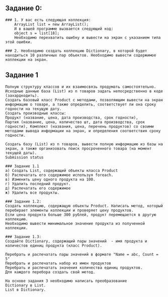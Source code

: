 ## Задание 0:
    ### 1. У вас есть следующая коллекция: 
        ArrayList list = new ArrayList();  
        И в вашей программе вызвается следующий код:
        object s = list[18];
        Необходимо перехватить ошибку и вывести на экран с указанием типа этой ошибки. 

    ### 2. Необходимо создать коллекцию Dictionary, в которой будет находиться 10 различных пар объектов. Необходимо вывести содержимое коллекции на экран.

## Задание 1
    Полную структуру классов и их взаимосвязь продумать самостоятельно. Исходные данные база (List) из n товаров задать непосредственно в коде (захардкодить).
    Создать базовый класс Product с методами, позволяющим вывести на экран информацию о товаре, а также определить, соответствует ли она сроку годности на текущую дату.
    Создать производные классы:
    Продукт (название, цена, дата производства, срок годности),
    Партия (название, цена, количество шт, дата производства, срок годности), Комплект (названия, цена, перечень продуктов) со своими методами вывода информации на экран, и определения соответствия сроку годности.

    Создать базу (List) из n товаров, вывести полную информацию из базы на экран, а также организовать поиск просроченного товара (на момент текущей даты).
    Submission status

    ### Задание 1.1
    а) Создать List, содержащий объекты класса Product 
    б) Распечатать его содержимое используя foreach. 
    в) Изменить цену одного продукта на 100. 
    г) Удалить последний продукт. 
    д) Распечатать его содержимое
    ж) Удалить все продукты.

    ### Задание 1.2:
    Создать коллекцию, содержащую объекты Product. Написать метод, который перебирает элементы коллекции и проверяет цену продуктов. 
    Если цена продукта больше 300 рублей, продукт перемещается в другую коллекцию.
    Необходимо вывести минимальное значение продукта из полученной коллекции.

    ### Задание 1.3:
    Создайте Dictionary, содержащий пары значений  - имя продукта и количестов единиц продукта (класс Product).

    Перебрать и распечатать пары значений в формате "Name = abc, Count = 5"
    Перебрать и распечатать набор из имен продуктов
    Перебрать и распечатать значения количества единиц продуктов.
    Для каждого перебора создать свой метод.

    На основе задания 3 необходимо написать преобразование 
    Dictionary в List.
    List в Dictionary.